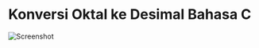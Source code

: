 # Konversi Oktal ke Desimal Bahasa C

![Screenshot](https://user-images.githubusercontent.com/62225185/215273991-811f7810-0d2c-4989-a271-84ec39a8516b.png)
